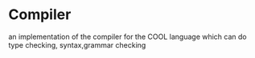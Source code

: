 Compiler
========

an implementation of the compiler for the COOL language which can do type checking, syntax,grammar checking 
